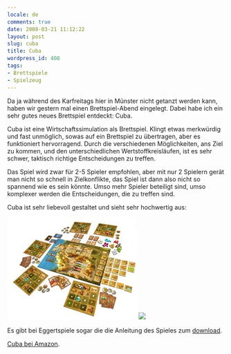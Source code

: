 ```yaml
---
locale: de
comments: true
date: 2008-03-21 11:12:22
layout: post
slug: cuba
title: Cuba
wordpress_id: 408
tags:
- Brettspiele
- Spielzeug
---
```


Da ja während des Karfreitags hier in Münster nicht getanzt werden kann, haben
wir gestern mal einen Brettspiel-Abend eingelegt. Dabei habe ich ein sehr gutes
neues Brettspiel entdeckt: Cuba.

Cuba ist eine Wirtschaftssimulation als Brettspiel. Klingt etwas merkwürdig und
fast unmöglich, sowas auf ein Brettspiel zu übertragen, aber es funktioniert
hervorragend. Durch die verschiedenen Möglichkeiten, ans Ziel zu kommen, und
den unterschiedlichen Wertstoffkreisläufen, ist es sehr schwer, taktisch
richtige Entscheidungen zu treffen.

Das Spiel wird zwar für 2-5 Spieler empfohlen, aber mit nur 2 Spielern gerät
man nicht so schnell in Zielkonflikte, das Spiel ist dann also nicht so
spannend wie es sein könnte. Umso mehr Spieler beteiligt sind, umso komplexer
werden die Entscheidungen, die zu treffen sind.

Cuba ist sehr liebevoll gestaltet und sieht sehr hochwertig aus:

![](/images/2008-03-21-cuba/cuba_material_01.jpg) ![](/images/2008-03-21-cuba/cuba_box02.jpg)

Es gibt bei Eggertspiele sogar die die Anleitung des Spieles zum [download](http://www.eggertspiele.de/games/cuba/cubadown.htm).

[Cuba bei Amazon](http://www.amazon.de/gp/product/B000WQN2WA?ie=UTF8&tag=wannawork-21&linkCode=as2&camp=1638&creative=6742&creativeASIN=B000WQN2WA).
